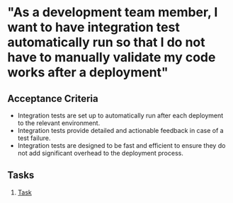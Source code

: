 # "As a development team member, I want to have integration test automatically run so that I do not have to manually validate my code works after a deployment"

## Acceptance Criteria
- Integration tests are set up to automatically run after each deployment to the relevant environment.
- Integration tests provide detailed and actionable feedback in case of a test failure.
- Integration tests are designed to be fast and efficient to ensure they do not add significant overhead to the deployment process.
## Tasks
1. [Task](tasks/task_template.md)